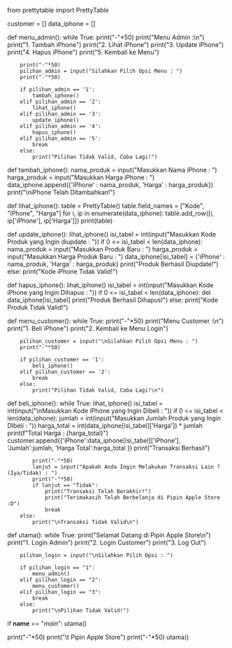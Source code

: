 from prettytable import PrettyTable

customer = []
data_iphone = []

def menu_admin():
    while True:
        print("-"*50)
        print("Menu Admin :\n")
        print("1. Tambah iPhone")
        print("2. Lihat iPhone")
        print("3. Update iPhone")
        print("4. Hapus iPhone")
        print("5. Kembali ke Menu")

        print("-"*50)
        pilihan_admin = input("Silahkan Pilih Opsi Menu : ")
        print("-"*50)

        if pilihan_admin == '1':
            tambah_iphone()
        elif pilihan_admin == '2':
            lihat_iphone()
        elif pilihan_admin == '3':
            update_iphone()
        elif pilihan_admin == '4':
            hapus_iphone()
        elif pilihan_admin == '5':
            break
        else:
            print("Pilihan Tidak Valid, Coba Lagi!")

def tambah_iphone():
    nama_produk = input("Masukkan Nama iPhone : ")
    harga_produk = input("Masukkan Harga iPhone : ")
    data_iphone.append({'iPhone' : nama_produk, 'Harga' : harga_produk})
    print("\niPhone Telah Ditambahkan!")

def lihat_iphone():
    table = PrettyTable()
    table.field_names = ["Kode", "iPhone", "Harga"]
    for i, ip in enumerate(data_iphone):
        table.add_row([i, ip['iPhone'], ip['Harga']])
    print(table)

def update_iphone():
    lihat_iphone()
    isi_tabel = int(input("Masukkan Kode Produk yang Ingin diupdate : "))
    if 0 <= isi_tabel < len(data_iphone):
        nama_produk = input("Masukkan Produk Baru : ")
        harga_produk = input("Masukkan Harga Produk Baru : ")
        data_iphone[isi_tabel] = {'iPhone' : nama_produk, 'Harga' : harga_produk}
        print("Produk Berhasil Diupdate!")
    else:
        print("Kode iPhone Tidak Valid!")

def hapus_iphone():
    lihat_iphone()
    isi_tabel = int(input("Masukkan Kode iPhone yang Ingin Dihapus : "))
    if 0 <= isi_tabel < len(data_iphone):
        del data_iphone[isi_tabel]
        print("Produk Berhasil Dihapus!")
    else:
        print("Kode Produk Tidak Valid!")

def menu_customer():
    while True:
        print("-"*50)
        print("Menu Customer :\n")
        print("1. Beli iPhone")
        print("2. Kembali ke Menu Login")

        pilihan_customer = input("\nSilahkan Pilih Opsi Menu : ")
        print("-"*50)

        if pilihan_customer == '1':
            beli_iphone()
        elif pilihan_customer == '2':
            break
        else:
            print("Pilihan Tidak Valid, Coba Lagi!\n")

def beli_iphone():
    while True:
        lihat_iphone()
        isi_tabel = int(input("\nMasukkan Kode iPhone yang Ingin Dibeli : "))
        if 0 <= isi_tabel < len(data_iphone):
            jumlah = int(input("Masukkan Jumlah Produk yang Ingin DIbeli : "))
            harga_total = int(data_iphone[isi_tabel]['Harga']) * jumlah
            print(f"Total Harga : {harga_total}")
            customer.append({'iPhone':data_iphone[isi_tabel]['iPhone'], 'Jumlah':jumlah, 'Harga Total':harga_total })
            print("Transaksi Berhasil")
            
            print("-"*50)
            lanjut = input("Apakah Anda Ingin Melakukan Transaksi Lain ? (Iya/Tidak) : ")
            print("-"*50)
            if lanjut == "Tidak":
                print("Transaksi Telah Berakhir!")
                print("Terimakasih Telah Berbelanja di Pipin Apple Store :D")
                break
        else:
            print("\nTransaksi Tidak Valid\n")


def utama():
    while True:
        print("Selamat Datang di Pipin Apple Store\n")
        print("1. Login Admin")
        print("2. Login Customer")
        print("3. Log Out")

        pilihan_login = input("\nSilahkan Pilih Opsi : ")

        if pilihan_login == "1":
            menu_admin()
        elif pilihan_login == "2":
            menu_customer()
        elif pilihan_login == "3":
            break
        else:
            print("\nPilihan Tidak Valid!")

if __name__ == "_main_":
    utama()

print("-"*50)
print("\t        Pipin Apple Store")
print("-"*50)
utama()
